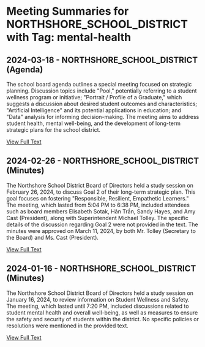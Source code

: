 # Meeting Summaries for NORTHSHORE_SCHOOL_DISTRICT with Tag: mental-health

## 2024-03-18 - NORTHSHORE_SCHOOL_DISTRICT (Agenda)

The school board agenda outlines a special meeting focused on strategic planning.  Discussion topics include "Pool," potentially referring to a student wellness program or initiative; "Portrait / Profile of a Graduate," which suggests a discussion about desired student outcomes and characteristics; "Artificial Intelligence" and its potential applications in education; and "Data" analysis for informing decision-making. The meeting aims to address student health, mental well-being, and the development of long-term strategic plans for the school district.

[View Full Text](https://raw.githubusercontent.com/VoronoiPerspectives/WashingtonStateSchoolBoardExplorer/refs/heads/main/data/countries/usa/states/wa/counties/king/school_boards/northshore_school_district/2024/2024-03-18-agenda.txt)

## 2024-02-26 - NORTHSHORE_SCHOOL_DISTRICT (Minutes)

The Northshore School District Board of Directors held a study session on February 26, 2024, to discuss Goal 2 of their long-term strategic plan. This goal focuses on fostering "Responsible, Resilient, Empathetic Learners."  The meeting, which lasted from 5:04 PM to 6:38 PM, included attendees such as board members Elisabeth Sotak, Hân Trần, Sandy Hayes, and Amy Cast (President), along with Superintendent Michael Tolley. The specific details of the discussion regarding Goal 2 were not provided in the text.  The minutes were approved on March 11, 2024, by both Mr. Tolley (Secretary to the Board) and Ms. Cast (President).

[View Full Text](https://raw.githubusercontent.com/VoronoiPerspectives/WashingtonStateSchoolBoardExplorer/refs/heads/main/data/countries/usa/states/wa/counties/king/school_boards/northshore_school_district/2024/2024-02-26-minutes.txt)

## 2024-01-16 - NORTHSHORE_SCHOOL_DISTRICT (Minutes)

The Northshore School District Board of Directors held a study session on January 16, 2024, to review information on Student Wellness and Safety.  The meeting, which lasted until 7:20 PM, included discussions related to student mental health and overall well-being, as well as measures to ensure the safety and security of students within the district. No specific policies or resolutions were mentioned in the provided text.

[View Full Text](https://raw.githubusercontent.com/VoronoiPerspectives/WashingtonStateSchoolBoardExplorer/refs/heads/main/data/countries/usa/states/wa/counties/king/school_boards/northshore_school_district/2024/2024-01-16-minutes.txt)

